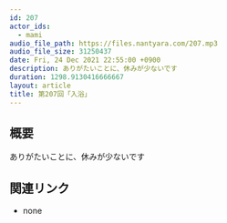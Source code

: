 ```yaml
---
id: 207
actor_ids:
  - mami
audio_file_path: https://files.nantyara.com/207.mp3
audio_file_size: 31250437
date: Fri, 24 Dec 2021 22:55:00 +0900
description: ありがたいことに、休みが少ないです
duration: 1298.9130416666667
layout: article
title: 第207回「入浴」
---
```

## 概要

ありがたいことに、休みが少ないです

## 関連リンク

* none
